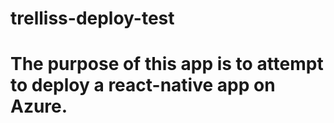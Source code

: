 # trelliss-deploy-test
# The purpose of this app is to attempt to deploy a react-native app on Azure.
